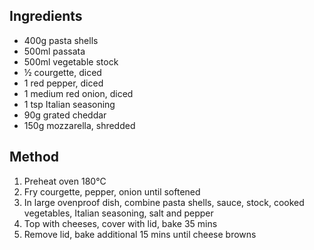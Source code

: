 ## Ingredients
- 400g pasta shells
- 500ml passata
- 500ml vegetable stock
- ½ courgette, diced
- 1 red pepper, diced
- 1 medium red onion, diced
- 1 tsp Italian seasoning
- 90g grated cheddar
- 150g mozzarella, shredded

## Method
1. Preheat oven 180°C
2. Fry courgette, pepper, onion until softened
3. In large ovenproof dish, combine pasta shells, sauce, stock, cooked vegetables, Italian seasoning, salt and pepper
4. Top with cheeses, cover with lid, bake 35 mins
5. Remove lid, bake additional 15 mins until cheese browns